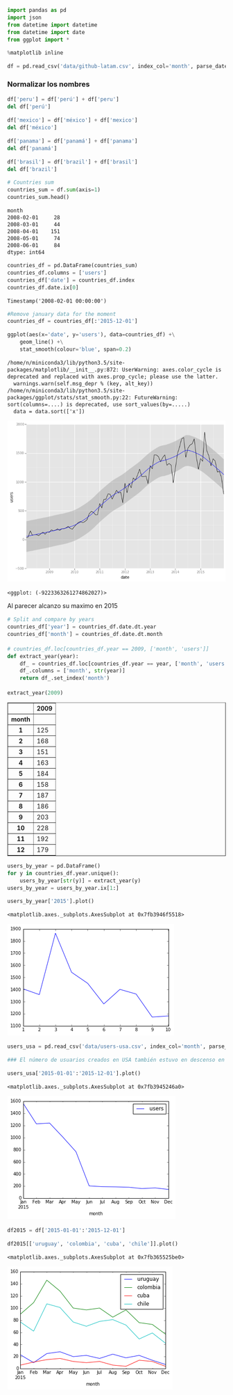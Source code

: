 

```python
import pandas as pd
import json
from datetime import datetime
from datetime import date
from ggplot import *
```


```python
%matplotlib inline
```


```python
df = pd.read_csv('data/github-latam.csv', index_col='month', parse_dates=True)
```

### Normalizar los nombres 


```python
df['peru'] = df['perú'] + df['peru']
del df['perú']
```


```python
df['mexico'] = df['méxico'] + df['mexico']
del df['méxico']
```


```python
df['panama'] = df['panamá'] + df['panama']
del df['panamá']
```


```python
df['brasil'] = df['brazil'] + df['brasil']
del df['brazil']
```


```python
# Countries sum
countries_sum = df.sum(axis=1)
countries_sum.head()
```




    month
    2008-02-01     28
    2008-03-01     44
    2008-04-01    151
    2008-05-01     74
    2008-06-01     84
    dtype: int64




```python
countries_df = pd.DataFrame(countries_sum)
countries_df.columns = ['users']
countries_df['date'] = countries_df.index
countries_df.date.ix[0]
```




    Timestamp('2008-02-01 00:00:00')




```python
#Remove january data for the moment
countries_df = countries_df[:'2015-12-01']
```


```python
ggplot(aes(x='date', y='users'), data=countries_df) +\
    geom_line() +\
    stat_smooth(colour='blue', span=0.2)
```

    /home/n/miniconda3/lib/python3.5/site-packages/matplotlib/__init__.py:872: UserWarning: axes.color_cycle is deprecated and replaced with axes.prop_cycle; please use the latter.
      warnings.warn(self.msg_depr % (key, alt_key))
    /home/n/miniconda3/lib/python3.5/site-packages/ggplot/stats/stat_smooth.py:22: FutureWarning: sort(columns=....) is deprecated, use sort_values(by=.....)
      data = data.sort(['x'])



![png](/images/output_11_1.png)





    <ggplot: (-9223363261274862027)>



Al parecer alcanzo su maximo en 2015


```python
# Split and compare by years
countries_df['year'] = countries_df.date.dt.year
countries_df['month'] = countries_df.date.dt.month

# countries_df.loc[countries_df.year == 2009, ['month', 'users']]
def extract_year(year):
    df_ = countries_df.loc[countries_df.year == year, ['month', 'users']]
    df_.columns = ['month', str(year)]
    return df_.set_index('month')

extract_year(2009)
```




<div>
<table border="1" class="dataframe">
  <thead>
    <tr style="text-align: right;">
      <th></th>
      <th>2009</th>
    </tr>
    <tr>
      <th>month</th>
      <th></th>
    </tr>
  </thead>
  <tbody>
    <tr>
      <th>1</th>
      <td>125</td>
    </tr>
    <tr>
      <th>2</th>
      <td>168</td>
    </tr>
    <tr>
      <th>3</th>
      <td>151</td>
    </tr>
    <tr>
      <th>4</th>
      <td>163</td>
    </tr>
    <tr>
      <th>5</th>
      <td>184</td>
    </tr>
    <tr>
      <th>6</th>
      <td>158</td>
    </tr>
    <tr>
      <th>7</th>
      <td>187</td>
    </tr>
    <tr>
      <th>8</th>
      <td>186</td>
    </tr>
    <tr>
      <th>9</th>
      <td>203</td>
    </tr>
    <tr>
      <th>10</th>
      <td>228</td>
    </tr>
    <tr>
      <th>11</th>
      <td>192</td>
    </tr>
    <tr>
      <th>12</th>
      <td>179</td>
    </tr>
  </tbody>
</table>
</div>




```python
users_by_year = pd.DataFrame()
for y in countries_df.year.unique():
    users_by_year[str(y)] = extract_year(y)
users_by_year = users_by_year.ix[1:]   
```


```python
users_by_year['2015'].plot()
```




    <matplotlib.axes._subplots.AxesSubplot at 0x7fb3946f5518>




![png](/images/output_15_1.png)



```python
users_usa = pd.read_csv('data/users-usa.csv', index_col='month', parse_dates=True)
```


```python
### El número de usuarios creados en USA también estuvo en descenso en 2015
```


```python
users_usa['2015-01-01':'2015-12-01'].plot()
```




    <matplotlib.axes._subplots.AxesSubplot at 0x7fb3945246a0>




![png](/images/output_18_1.png)



```python
df2015 = df['2015-01-01':'2015-12-01']
```


```python
df2015[['uruguay', 'colombia', 'cuba', 'chile']].plot()
```




    <matplotlib.axes._subplots.AxesSubplot at 0x7fb365525be0>




![png](/images/output_20_1.png)

